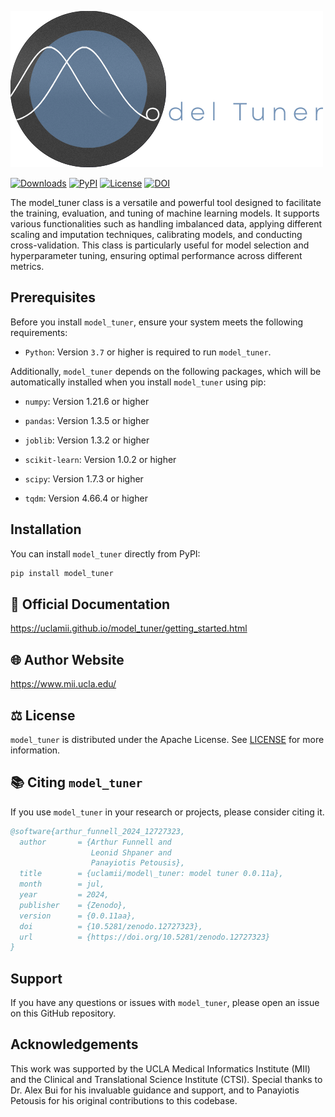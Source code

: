 ![Model Tuner Logo](https://github.com/uclamii/model_tuner/blob/main/assets/modeltunertiny.png?raw=true)

[![Downloads](https://pepy.tech/badge/model_tuner)](https://pepy.tech/project/model_tuner) [![PyPI](https://img.shields.io/pypi/v/model_tuner.svg)](https://pypi.org/project/model_tuner/) [![License](https://img.shields.io/badge/License-Apache_2.0-blue.svg)](https://opensource.org/licenses/Apache-2.0) [![DOI](https://zenodo.org/badge/DOI/10.5281/zenodo.12727323.svg)](https://doi.org/10.5281/zenodo.12727323)


The model_tuner class is a versatile and powerful tool designed to facilitate the training, evaluation, and tuning of machine learning models. It supports various functionalities such as handling imbalanced data, applying different scaling and imputation techniques, calibrating models, and conducting cross-validation. This class is particularly useful for model selection and hyperparameter tuning, ensuring optimal performance across different metrics.

## Prerequisites

Before you install `model_tuner`, ensure your system meets the following requirements:

- `Python`: Version `3.7` or higher is required to run `model_tuner`.

Additionally, `model_tuner` depends on the following packages, which will be automatically installed when you install `model_tuner` using pip:

- `numpy`: Version 1.21.6 or higher

- `pandas`: Version 1.3.5 or higher

- `joblib`: Version 1.3.2 or higher

- `scikit-learn`: Version 1.0.2 or higher

- `scipy`: Version 1.7.3 or higher

- `tqdm`: Version 4.66.4 or higher


## Installation

You can install `model_tuner` directly from PyPI:

```bash
pip install model_tuner
```

## 📄 Official Documentation

https://uclamii.github.io/model_tuner/getting_started.html 

## 🌐 Author Website

https://www.mii.ucla.edu/

## ⚖️ License

`model_tuner` is distributed under the Apache License. See [LICENSE](https://github.com/uclamii/model_tuner?tab=Apache-2.0-1-ov-file) for more information.

## 📚 Citing `model_tuner`

If you use `model_tuner` in your research or projects, please consider citing it.

```bibtex
@software{arthur_funnell_2024_12727323,
  author       = {Arthur Funnell and
                  Leonid Shpaner and
                  Panayiotis Petousis},
  title        = {uclamii/model\_tuner: model tuner 0.0.11a},
  month        = jul,
  year         = 2024,
  publisher    = {Zenodo},
  version      = {0.0.11aa},
  doi          = {10.5281/zenodo.12727323},
  url          = {https://doi.org/10.5281/zenodo.12727323}
}
```


## Support
If you have any questions or issues with `model_tuner`, please open an issue on this GitHub repository.


## Acknowledgements
This work was supported by the UCLA Medical Informatics Institute (MII) and the Clinical and Translational Science Institute (CTSI). Special thanks to Dr. Alex Bui for his invaluable guidance and support, and to Panayiotis Petousis for his original contributions to this codebase.

